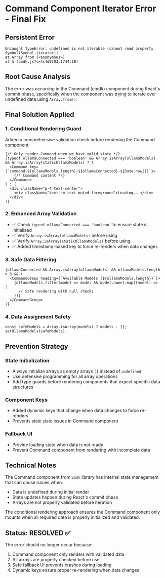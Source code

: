 # Command Component Iterator Error - Final Fix

## Persistent Error
```
Uncaught TypeError: undefined is not iterable (cannot read property Symbol(Symbol.iterator))
at Array.from (<anonymous>)
at A (cmdk.js?v=4c4d0703:1744:18)
```

## Root Cause Analysis
The error was occurring in the Command (cmdk) component during React's commit phase, specifically when the component was trying to iterate over undefined data using `Array.from()`.

## Final Solution Applied

### 1. **Conditional Rendering Guard**
Added a comprehensive validation check before rendering the Command component:

```tsx
{/* Only render Command when we have valid state */}
{typeof ollamaConnected === 'boolean' && Array.isArray(ollamaModels) && Array.isArray(staticOllamaModels) ? (
  <Command key={`command-${ollamaModels.length}-${ollamaConnected}-${Date.now()}`}>
    {/* Command content */}
  </Command>
) : (
  <div className="p-4 text-center">
    <div className="text-sm text-muted-foreground">Loading...</div>
  </div>
)}
```

### 2. **Enhanced Array Validation**
- ✅ Check `typeof ollamaConnected === 'boolean'` to ensure state is initialized
- ✅ Verify `Array.isArray(ollamaModels)` before using
- ✅ Verify `Array.isArray(staticOllamaModels)` before using
- ✅ Added timestamp-based key to force re-renders when data changes

### 3. **Safe Data Filtering**
```tsx
{ollamaConnected && Array.isArray(ollamaModels) && ollamaModels.length > 0 && (
  <CommandGroup heading={`Available Models (${ollamaModels.length})`}>
    {ollamaModels.filter(model => model && model.name).map((model) => (
      // Safe rendering with null checks
    ))}
  </CommandGroup>
)}
```

### 4. **Data Assignment Safety**
```tsx
const safeModels = Array.isArray(models) ? models : [];
setOllamaModels(safeModels);
```

## Prevention Strategy

### State Initialization
- Always initialize arrays as empty arrays `[]` instead of `undefined`
- Use defensive programming for all array operations
- Add type guards before rendering components that expect specific data structures

### Component Keys
- Added dynamic keys that change when data changes to force re-renders
- Prevents stale state issues in Command component

### Fallback UI
- Provide loading state when data is not ready
- Prevent Command component from rendering with incomplete data

## Technical Notes

The Command component from `cmdk` library has internal state management that can cause issues when:
- Data is undefined during initial render
- State updates happen during React's commit phase
- Arrays are not properly validated before iteration

The conditional rendering approach ensures the Command component only mounts when all required data is properly initialized and validated.

## Status: RESOLVED ✅

The error should no longer occur because:
1. Command component only renders with validated data
2. All arrays are properly checked before use
3. Safe fallback UI prevents crashes during loading
4. Dynamic keys ensure proper re-rendering when data changes
